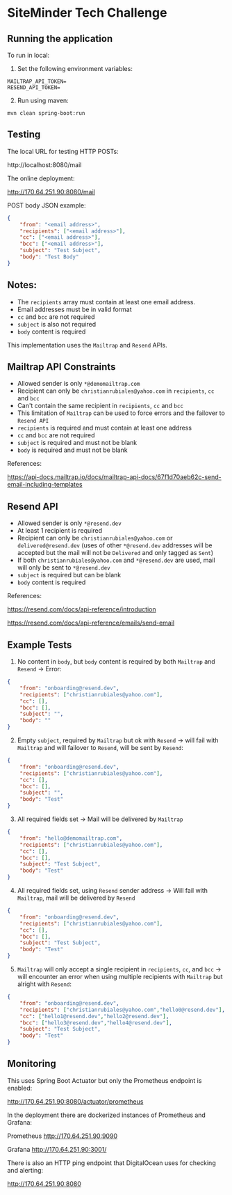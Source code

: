 # SiteMinder Tech Challenge

## Running the application

To run in local:

1) Set the following environment variables:

```
MAILTRAP_API_TOKEN=
RESEND_API_TOKEN=
```

2) Run using maven:

```
mvn clean spring-boot:run
```

## Testing

The local URL for testing HTTP POSTs:

http://localhost:8080/mail

The online deployment:

http://170.64.251.90:8080/mail

POST body JSON example:
```json
{
    "from": "<email address>",
    "recipients": ["<email address>"],
    "cc": ["<email address>"],
    "bcc": ["<email address>"],
    "subject": "Test Subject",
    "body": "Test Body"
}
```

## Notes:
- The `recipients` array must contain at least one email address.
- Email addresses must be in valid format
- `cc` and `bcc` are not required
- `subject` is also not required
- `body` content is required


This implementation uses the `Mailtrap` and `Resend` APIs.

## Mailtrap API Constraints

- Allowed sender is only `*@demomailtrap.com`
- Recipient can only be `christianrubiales@yahoo.com` in `recipients`, `cc` and `bcc`
- Can't contain the same recipient in `recipients`, `cc` and `bcc`
- This limitation of `Mailtrap` can be used to force errors and the failover to `Resend API`
- `recipients` is required and must contain at least one address
- `cc` and `bcc` are not required
- `subject` is required and must not be blank
- `body` is required and must not be blank

References:

https://api-docs.mailtrap.io/docs/mailtrap-api-docs/67f1d70aeb62c-send-email-including-templates

## Resend API

- Allowed sender is only `*@resend.dev`
- At least 1 recipient is required
- Recipient can only be `christianrubiales@yahoo.com` or `delivered@resend.dev`
(uses of other `*@resend.dev` addresses will be accepted but the mail will not be `Delivered`
and only tagged as `Sent`)
- If both `christianrubiales@yahoo.com` and `*@resend.dev` are used,
mail will only be sent to `*@resend.dev`
- `subject` is required but can be blank
- `body` content is required

References:

https://resend.com/docs/api-reference/introduction

https://resend.com/docs/api-reference/emails/send-email

## Example Tests

1. No content in `body`, but `body` content is required by both `Mailtrap` and `Resend` -> Error:

```json
{
    "from": "onboarding@resend.dev",
    "recipients": ["christianrubiales@yahoo.com"],
    "cc": [],
    "bcc": [],
    "subject": "",
    "body": ""
}
```

2. Empty `subject`, required by `Mailtrap` but ok with `Resend` -> 
will fail with `Mailtrap` and will failover to `Resend`, will be sent by `Resend`:

```json
{
    "from": "onboarding@resend.dev",
    "recipients": ["christianrubiales@yahoo.com"],
    "cc": [],
    "bcc": [],
    "subject": "",
    "body": "Test"
}
```

3. All required fields set -> Mail will be delivered by `Mailtrap`

```json
{
    "from": "hello@demomailtrap.com",
    "recipients": ["christianrubiales@yahoo.com"],
    "cc": [],
    "bcc": [],
    "subject": "Test Subject",
    "body": "Test"
}
```

4. All required fields set, using `Resend` sender address -> 
Will fail with `Mailtrap`, mail will be delivered by `Resend`

```json
{
    "from": "onboarding@resend.dev",
    "recipients": ["christianrubiales@yahoo.com"],
    "cc": [],
    "bcc": [],
    "subject": "Test Subject",
    "body": "Test"
}
```

5. `Mailtrap` will only accept a single recipient in `recipients`, `cc`, and `bcc` ->
will encounter an error when using multiple recipients with `Mailtrap` but alright with `Resend`:

```json
{
    "from": "onboarding@resend.dev",
    "recipients": ["christianrubiales@yahoo.com","hello0@resend.dev"],
    "cc": ["hello1@resend.dev","hello2@resend.dev"],
    "bcc": ["hello3@resend.dev","hello4@resend.dev"],
    "subject": "Test Subject",
    "body": "Test"
}
```

## Monitoring

This uses Spring Boot Actuator but only the Prometheus endpoint is enabled:

http://170.64.251.90:8080/actuator/prometheus

In the deployment there are dockerized instances of Prometheus and Grafana:

Prometheus http://170.64.251.90:9090

Grafana http://170.64.251.90:3001/

There is also an HTTP ping endpoint that DigitalOcean uses for checking and alerting:

http://170.64.251.90:8080